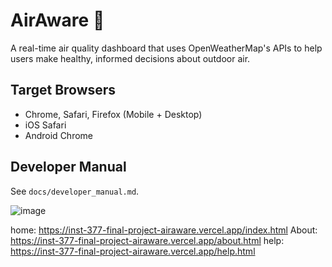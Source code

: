 # AirAware 🌿

A real-time air quality dashboard that uses OpenWeatherMap's APIs to help users make healthy, informed decisions about outdoor air.

## Target Browsers
- Chrome, Safari, Firefox (Mobile + Desktop)
- iOS Safari
- Android Chrome

## Developer Manual
See `docs/developer_manual.md`.

![image](https://github.com/user-attachments/assets/f843871b-99cd-4ef0-bb50-710fd948d28d)

home: https://inst-377-final-project-airaware.vercel.app/index.html
About: https://inst-377-final-project-airaware.vercel.app/about.html
help: https://inst-377-final-project-airaware.vercel.app/help.html
